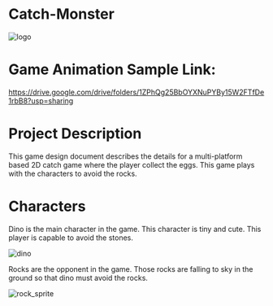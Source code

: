 # Catch-Monster
![logo](https://user-images.githubusercontent.com/73207169/96665782-4344e280-1388-11eb-82f2-a99e357ca425.png)

# Game Animation Sample Link:
https://drive.google.com/drive/folders/1ZPhQg25BbOYXNuPYBy15W2FTfDe1rbB8?usp=sharing

# Project Description
This game design document describes the details for a multi-platform based 2D catch game where the player collect the eggs. This game plays with the characters to avoid the rocks.

# Characters
Dino is the main character in the game. This character is tiny and cute. This player is capable to avoid the stones.

![dino](https://user-images.githubusercontent.com/73207169/96666608-10035300-138a-11eb-8f6f-9de82079e377.png)

Rocks are the opponent in the game. Those rocks are falling to sky in the ground so that dino must avoid the rocks.

![rock_sprite](https://user-images.githubusercontent.com/73207169/96667201-2cec5600-138b-11eb-893e-006cd57d622f.png)
